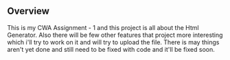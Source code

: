 ## Overview

This is my CWA Assignment - 1 and this project is all about the Html Generator. Also there will be few other features that project more interesting which i'll try to work on it and will try to upload the file.
There is may things aren't yet done and still need to be fixed with code and it'll be fixed soon.
